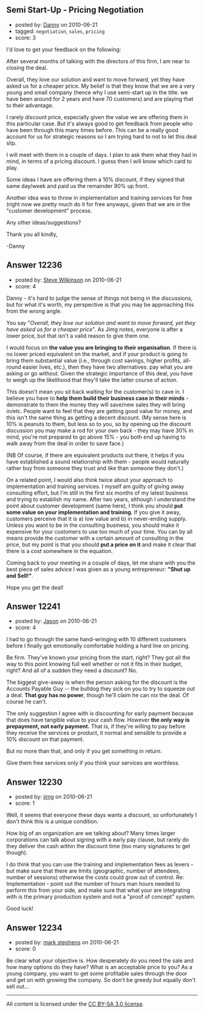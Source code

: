 ## Semi Start-Up - Pricing Negotiation

- posted by: [Danny](https://stackexchange.com/users/-1/2578-danny) on 2010-06-21
- tagged: `negotiation`, `sales`, `pricing`
- score: 3

I'd love to get your feedback on the following:

After several months of talking with the directors of this firm, I am near to closing the deal. 

Overall, they love our solution and want to move forward, yet they have asked us for a cheaper price. My belief is that they know that we are a very young and small company (hence why I use semi-start up in the title. we have been around for 2 years and have 70 customers) and are playing that to their advantage.

I rarely discount price, especially given the value we are offering them in this particular case. But it's always good to get feedback from people who have been through this many times before. This can be a really good account for us for strategic reasons so I am trying hard to not to let this deal slip.

I will meet with them in a couple of days. I plan to ask them what they had in mind, in terms of a pricing discount. I guess then I will know which card to play.

Some ideas I have are offering them a 10% discount, if they signed that same day/week and paid us the remainder 90% up front.

Another idea was to throw in implementation and training services for free (right now we pretty much do it for free anyways, given that we are in the "customer development" process.

Any other ideas/suggestions?

Thank you all kindly,

-Danny  



## Answer 12236

- posted by: [Steve Wilkinson](https://stackexchange.com/users/-1/2177-steve-wilkinson) on 2010-06-21
- score: 4

Danny - it's hard to judge the sense of things not being in the discussions, but for what it's worth, my perspective is that you may be approaching this from the wrong angle.

You say "*Overall, they love our solution and want to move forward, yet they have asked us for a cheaper price*".  As Jimg notes, everyone is after a lower price, but that isn't a valid reason to give them one.

I would focus on **the value you are bringing to their organisation**.  If there is no lower priced equivalent on the market, and if your product is going to bring them substantial value (i.e., through cost savings, higher profits, all-round easier lives, etc.), then they have two alternatives: pay what you are asking or go without.  Given the strategic importance of this deal, you have to weigh up the likelihood that they'll take the latter course of action.

This doesn't mean you sit back waiting for the customer(s) to cave in.  I believe you have to **help them build their business case in their minds** - demonstrate to them the money they will save/new sales they will bring in/etc.  People want to feel that they are getting good value for money, and this isn't the same thing as getting a decent discount.  (My sense here is 10% is peanuts to them, but less so to you, so by opening up the discount discussion you may make a rod for your own back - they may have 30% in mind, you're not prepared to go above 15% - you both end up having to walk away from the deal in order to save face.)

(NB Of course, if there are equivalent products out there, it helps if you have established a sound relationship with them - people would naturally rather buy from someone they trust and like than someone they don't.)

On a related point, I would also think twice about your approach to implementation and training services.  I myself am guilty of giving away consulting effort, but I'm still in the first six months of my latest business and trying to establish my name.  After two years, although I understand the point about customer development (same here), I think you should **put some value on your implementation and training**.  If you give it away, customers perceive that it is a) low value and b) in never-ending supply.  Unless you want to be in the consulting business, you should make it expensive for your customers to use too much of your time.  You can by all means provide the customer with a certain amount of consulting in the price, but my point is that you should **put a price on it** and make it clear that there is a cost somewhere in the equation.

Coming back to your meeting in a couple of days, let me share with you the best piece of sales advice I was given as a young entrepreneur: **"Shut up and Sell!"**.

Hope you get the deal!




## Answer 12241

- posted by: [Jason](https://stackexchange.com/users/-1/2-jason) on 2010-06-21
- score: 4

I had to go through the same hand-wringing with 10 different customers before I finally got emotionally comfortable holding a hard line on pricing.

Be firm.  They've known your pricing from the start, right?  They got all the way to this point knowing full well whether or not it fits in their budget, right?  And all of a sudden they need a discount?  No.

The biggest give-away is when the person asking for the discount is the Accounts Payable Guy -- the bulldog they sick on you to try to squeeze out a deal.  **That guy has no power**, though he'll claim he can nix the deal.  Of course he can't.

The only suggestion I agree with is discounting for early payment because that does have tangible value to your cash flow.  However **the only way is prepayment, not early payment.** That is, if they're willing to pay before they receive the services or product, it normal and sensible to provide a 10% discount on that payment.

But no more than that, and only if you get something in return.

Give them free services only if you think your services are worthless.


## Answer 12230

- posted by: [jimg](https://stackexchange.com/users/-1/2380-jimg) on 2010-06-21
- score: 1

Well, it seems that everyone these days wants a discount, so unfortunately I don't think this is a unique condition.  

How big of an organization are we talking about?  Many times larger corporations can talk about signing with a early pay clause, but rarely do they deliver the cash within the discount time (too many signatures to get though).

I do think that you can use the training and implementation fees as levers - but make sure that there are limits (geographic, number of attendees, number of sessions) otherwise the costs could grow out of control.  Re: Implementation - point out the number of hours man hours needed to perform this from your side, and make sure that what your are integrating with is the primary production system and not a "proof of concept" system.

Good luck!


## Answer 12234

- posted by: [mark stephens](https://stackexchange.com/users/-1/212-mark-stephens) on 2010-06-21
- score: 0

Be clear what your objective is. How desperately do you need the sale and how many options do they have? What is an acceptable price to you? As a young company, you want to get some profitable sales through the door and get on with growing the company. So don't be greedy but equally don't sell out...



---

All content is licensed under the [CC BY-SA 3.0 license](https://creativecommons.org/licenses/by-sa/3.0/).

